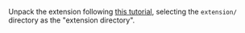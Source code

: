 Unpack the extension following [this tutorial](https://developer.chrome.com/docs/extensions/mv3/getstarted/development-basics/#load-unpacked), selecting the `extension/` directory as the "extension directory".


